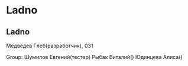 # Ladno

## Ladno

Медведев Глеб(разработчик), 031

Group:
Шумилов Евгений(тестер)
Рыбак Виталий()
Юдинцева Алиса()
